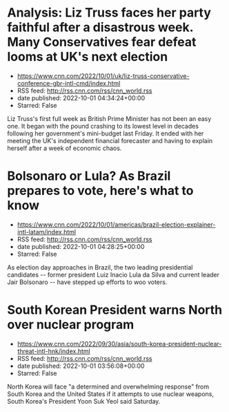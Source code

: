 # Analysis: Liz Truss faces her party faithful after a disastrous week. Many Conservatives fear defeat looms at UK's next election
 - https://www.cnn.com/2022/10/01/uk/liz-truss-conservative-conference-gbr-intl-cmd/index.html
 - RSS feed: http://rss.cnn.com/rss/cnn_world.rss
 - date published: 2022-10-01 04:34:24+00:00
 - Starred: False

Liz Truss's first full week as British Prime Minister has not been an easy one. It began with the pound crashing to its lowest level in decades following her government's mini-budget last Friday. It ended with her meeting the UK's independent financial forecaster and having to explain herself after a week of economic chaos.

# Bolsonaro or Lula? As Brazil prepares to vote, here's what to know
 - https://www.cnn.com/2022/10/01/americas/brazil-election-explainer-intl-latam/index.html
 - RSS feed: http://rss.cnn.com/rss/cnn_world.rss
 - date published: 2022-10-01 04:28:25+00:00
 - Starred: False

As election day approaches in Brazil, the two leading presidential candidates -- former president Luiz Inacio Lula da Silva and current leader Jair Bolsonaro -- have stepped up efforts to woo voters.

# South Korean President warns North over nuclear program
 - https://www.cnn.com/2022/09/30/asia/south-korea-president-nuclear-threat-intl-hnk/index.html
 - RSS feed: http://rss.cnn.com/rss/cnn_world.rss
 - date published: 2022-10-01 03:56:08+00:00
 - Starred: False

North Korea will face "a determined and overwhelming response" from South Korea and the United States if it attempts to use nuclear weapons, South Korea's President Yoon Suk Yeol said Saturday.
